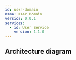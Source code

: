 ```yaml
---
id: user-domain
name: User Domain
version: 0.0.1
services:
  - id: User Service
    version: 1.1.0
---
```

## Architecture diagram
<NodeGraph />
